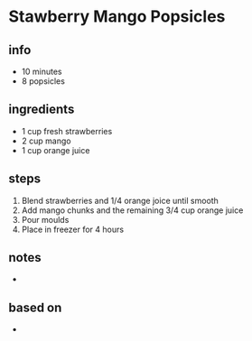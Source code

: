 # Stawberry Mango Popsicles

## info  
* 10 minutes
* 8 popsicles

## ingredients
* 1 cup fresh strawberries
* 2 cup mango
* 1 cup orange juice

## steps  
1.  Blend strawberries and 1/4 orange joice until smooth
2.  Add mango chunks and the remaining 3/4 cup orange juice
3.  Pour moulds
4.  Place in freezer for 4 hours

## notes  
* 

## based on  
* 
